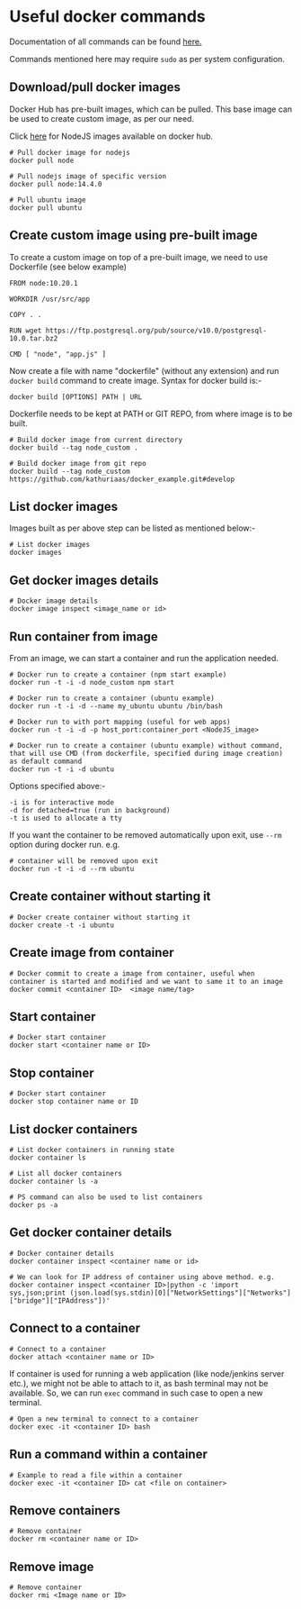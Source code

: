 # Useful docker commands

Documentation of all commands can be found [here.](https://docs.docker.com/reference/)

Commands mentioned here may require `sudo` as per system configuration.

## Download/pull docker images

Docker Hub has pre-built images, which can be pulled. This base image can be used to create custom image, as per our need.

Click [here](https://hub.docker.com/_/node) for NodeJS images available on docker hub.

```shell
# Pull docker image for nodejs
docker pull node

# Pull nodejs image of specific version
docker pull node:14.4.0

# Pull ubuntu image
docker pull ubuntu
```

## Create custom image using pre-built image

To create a custom image on top of a pre-built image, we need to use Dockerfile (see below example)

```docker
FROM node:10.20.1

WORKDIR /usr/src/app

COPY . .

RUN wget https://ftp.postgresql.org/pub/source/v10.0/postgresql-10.0.tar.bz2

CMD [ "node", "app.js" ]
```

Now create a file with name "dockerfile" (without any extension) and run `docker build` command to create image. Syntax for docker build is:-

```shell
docker build [OPTIONS] PATH | URL
```

Dockerfile needs to be kept at PATH or GIT REPO, from where image is to be built.

```shell
# Build docker image from current directory
docker build --tag node_custom .

# Build docker image from git repo
docker build --tag node_custom https://github.com/kathuriaas/docker_example.git#develop
```

## List docker images

Images built as per above step can be listed as mentioned below:-

```shell
# List docker images
docker images
```

## Get docker images details

```shell
# Docker image details
docker image inspect <image_name or id>
```

## Run container from image

From an image, we can start a container and run the application needed.

```shell
# Docker run to create a container (npm start example)
docker run -t -i -d node_custom npm start

# Docker run to create a container (ubuntu example)
docker run -t -i -d --name my_ubuntu ubuntu /bin/bash

# Docker run to with port mapping (useful for web apps)
docker run -t -i -d -p host_port:container_port <NodeJS_image>

# Docker run to create a container (ubuntu example) without command, that will use CMD (from dockerfile, specified during image creation) as default command
docker run -t -i -d ubuntu
```

Options specified above:-

```comment
-i is for interactive mode
-d for detached=true (run in background)
-t is used to allocate a tty
```

If you want the container to be removed automatically upon exit, use `--rm` option during docker run. e.g.

```shell
# container will be removed upon exit
docker run -t -i -d --rm ubuntu
```

## Create container without starting it

```shell
# Docker create container without starting it
docker create -t -i ubuntu
```

## Create image from container

```shell
# Docker commit to create a image from container, useful when container is started and modified and we want to same it to an image
docker commit <container ID>  <image name/tag>
```

## Start container

```shell
# Docker start container
docker start <container name or ID>
```

## Stop container

```shell
# Docker start container
docker stop container name or ID
```

## List docker containers

```shell
# List docker containers in running state
docker container ls

# List all docker containers
docker container ls -a

# PS command can also be used to list containers
docker ps -a
```

## Get docker container details

```shell
# Docker container details
docker container inspect <container name or id>

# We can look for IP address of container using above method. e.g.
docker container inspect <container ID>|python -c 'import sys,json;print (json.load(sys.stdin)[0]["NetworkSettings"]["Networks"]["bridge"]["IPAddress"])'
```

## Connect to a container

```shell
# Connect to a container
docker attach <container name or ID>
```

If container is used for running a web application (like node/jenkins server etc.), we might not be able to attach to it, as bash terminal may not be available. So, we can run `exec` command in such case to open a new terminal.

```shell
# Open a new terminal to connect to a container
docker exec -it <container ID> bash
```

## Run a command within a container

```shell
# Example to read a file within a container
docker exec -it <container ID> cat <file on container>
```

## Remove containers

```shell
# Remove container
docker rm <container name or ID>
```

## Remove image

```shell
# Remove container
docker rmi <Image name or ID>
```
